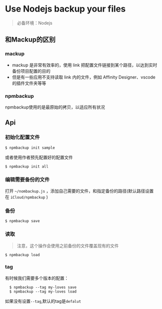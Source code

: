 # Use Nodejs backup your files

> 必备环境：Nodejs

## 和Mackup的区别
### mackup 
- mackup 是非常有效率的，使用 link 把配置文件链接到某个路径，以达到实时备份项目配置的目的
- 但是有一些应用不支持读取 link 内的文件，例如 Affinity Designer、vscode 的插件文件夹等等

### npmbackup 
npmbackup使用的是最原始的拷贝，以适应所有状况

## Api

### **初始化配置文件**

```shell
$ npmbackup init sample
```
或者使用作者预先配置好的配置文件
```shell
$ npmbackup init all
```
### **编辑需要备份的文件**
打开 `~/nombackup.js` ，添加自己需要的文件，和指定备份的路径(默认路径设置在 `iCloud/npmbackup` )

### **备份**
```shell
$ npmbackup save
```

### **读取**

> 注意，这个操作会使用之前备份的文件覆盖现有的文件

```shell
$ npmbackup load
```

### **tag**
有时候我们需要多个版本的配置：

```shell
  $ npmbackup --tag my-loves save
  $ npmbackup --tag my-loves load
```

如果没有设置`--tag`,默认的tag是`defalut`




  